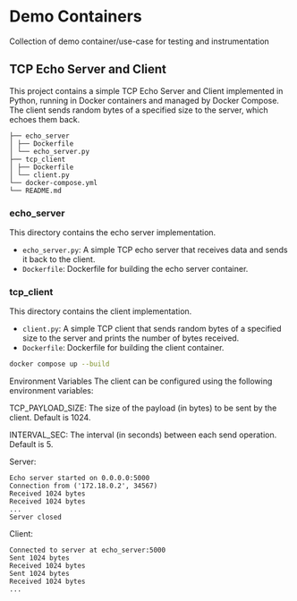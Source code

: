 # Demo Containers
Collection of demo container/use-case for testing and instrumentation


## TCP Echo Server and Client

This project contains a simple TCP Echo Server and Client implemented in Python, running in Docker containers and managed by Docker Compose. The client sends random bytes of a specified size to the server, which echoes them back.

```
├── echo_server
│ ├── Dockerfile
│ └── echo_server.py
├── tcp_client
│ ├── Dockerfile
│ └── client.py
└── docker-compose.yml
└── README.md
```

### echo_server

This directory contains the echo server implementation.

- `echo_server.py`: A simple TCP echo server that receives data and sends it back to the client.
- `Dockerfile`: Dockerfile for building the echo server container.

### tcp_client

This directory contains the client implementation.

- `client.py`: A simple TCP client that sends random bytes of a specified size to the server and prints the number of bytes received.
- `Dockerfile`: Dockerfile for building the client container.


```bash
docker compose up --build
```

Environment Variables
The client can be configured using the following environment variables:

TCP_PAYLOAD_SIZE: The size of the payload (in bytes) to be sent by the client. Default is 1024.

INTERVAL_SEC: The interval (in seconds) between each send operation. Default is 5.

Server:
```log
Echo server started on 0.0.0.0:5000
Connection from ('172.18.0.2', 34567)
Received 1024 bytes
Received 1024 bytes
...
Server closed
```


Client:
```
Connected to server at echo_server:5000
Sent 1024 bytes
Received 1024 bytes
Sent 1024 bytes
Received 1024 bytes
...
```

